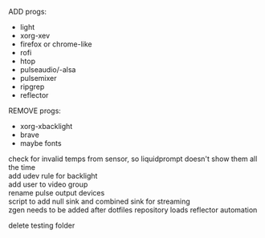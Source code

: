 ADD progs:
- light 
- xorg-xev
- firefox or chrome-like
- rofi
- htop
- pulseaudio/-alsa
- pulsemixer
- ripgrep
- reflector

REMOVE progs:  
- xorg-xbacklight
- brave
- maybe fonts

check for invalid temps from sensor, so liquidprompt doesn't show them all the time  
add udev rule for backlight  
add user to video group  
rename pulse output devices  
script to add null sink and combined sink for streaming  
zgen needs to be added after dotfiles repository loads
reflector automation


delete testing folder
